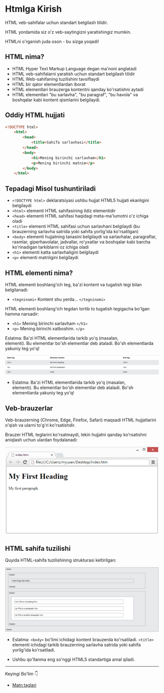 # Htmlga Kirish 

HTML veb-sahifalar uchun standart belgilash tilidir.

HTML yordamida siz o'z veb-saytingizni yaratishingiz mumkin. 

HTMLni o'rganish juda oson - bu sizga yoqadi!

## HTML nima?

- HTML Hyper Text Markup Language degan ma'noni anglatadi
- HTML veb-sahifalarni yaratish uchun standart belgilash tilidir
- HTML Web-sahifaning tuzilishini tavsiflaydi
- HTML bir qator elementlardan iborat
- HTML elementlari brauzerga kontentni qanday ko'rsatishni aytadi
- HTML elementlari "bu sarlavha", "bu paragraf", "bu havola" va boshqalar kabi kontent qismlarini belgilaydi.

## Oddiy HTML hujjati
```html
<!DOCTYPE html>
    <html>
        <head>
            <title>Sahifa sarlavhasi</title>
        </head>
        <body>
            <h1>Mening birinchi sarlavham</h1>
            <p>Mening birinchi matnim</p>
        </body>
    </html>
```

## Tepadagi Misol tushuntiriladi
- `<!DOCTYPE html>` deklaratsiyasi ushbu hujjat HTML5 hujjati ekanligini belgilaydi
- `<html>` elementi HTML sahifasining ildiz elementidir
- `<head>` elementi HTML sahifasi haqidagi meta-ma'lumotni o'z ichiga oladi
- `<title>` elementi HTML sahifasi uchun sarlavhani belgilaydi (bu brauzerning sarlavha satrida yoki sahifa yorlig'ida ko'rsatilgan)
- `<body>` elementi hujjatning tanasini belgilaydi va sarlavhalar, paragraflar, rasmlar, giperhavolalar, jadvallar, ro'yxatlar va boshqalar kabi barcha ko'rinadigan tarkiblarni oz ichiga oladi
- `<h1>` elementi katta sarlavhaligini belgilaydi
- `<p>` elementi matnligini belgilaydi

## HTML elementi nima?

HTML elementi boshlang'ich teg, ba'zi kontent va tugatish tegi bilan belgilanadi:
- `<tegninomi>` Kontent shu yerda... `</tegninomi>`

HTML elementi boshlang'ich tegdan tortib to tugatish tegigacha bo'lgan hamma narsadir:

- `<h1>` Mening birinchi sarlavham `</h1>` 
- `<p>` Mening birinchi xatboshim. `</p>`

Eslatma: Ba'zi HTML elementlarida tarkib yo'q (masalan, <br> elementi). Bu elementlar bo'sh elementlar deb ataladi. Bo'sh elementlarda yakuniy teg yo'q!

![matn!](./images/htmlbasic.png)


- Eslatma: Ba'zi HTML elementlarida tarkib yo'q (masalan, <br> elementi). Bu elementlar bo'sh elementlar deb ataladi. Bo'sh elementlarda yakuniy teg yo'q!

## Veb-brauzerlar

Veb-brauzerning (Chrome, Edge, Firefox, Safari) maqsadi HTML hujjatlarini o'qish va ularni to'g'ri ko'rsatishdir.

Brauzer HTML teglarini ko'rsatmaydi, lekin hujjatni qanday ko'rsatishni aniqlash uchun ulardan foydalanadi:

![veb browser!](./images/veb_borwser.png)

## HTML sahifa tuzilishi

Quyida HTML-sahifa tuzilishining strukturasi keltirilgan:

![structura!](./images/structura.png)

- Eslatma: `<body>` bo'limi ichidagi kontent brauzerda ko'rsatiladi. `<title>` elementi ichidagi tarkib brauzerning sarlavha satrida yoki sahifa yorlig'ida ko'rsatiladi.

- Ushbu qo'llanma eng so'nggi HTML5 standartiga amal qiladi.

---

Keyingi Bo'lim 👇

- [Matn taglari](/Topics/Html/matn)
